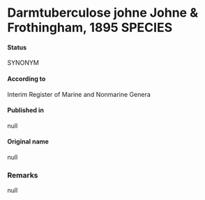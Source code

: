 # Darmtuberculose johne Johne & Frothingham, 1895 SPECIES

#### Status
SYNONYM

#### According to
Interim Register of Marine and Nonmarine Genera

#### Published in
null

#### Original name
null

### Remarks
null